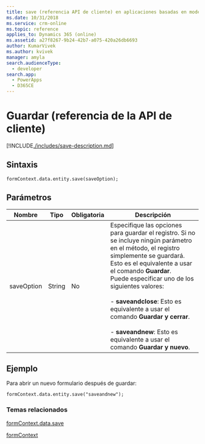 ```yaml
---
title: save (referencia API de cliente) en aplicaciones basadas en modelo| MicrosoftDocs
ms.date: 10/31/2018
ms.service: crm-online
ms.topic: reference
applies_to: Dynamics 365 (online)
ms.assetid: a27f8267-9b24-42b7-a075-420a26db6693
author: KumarVivek
ms.author: kvivek
manager: amyla
search.audienceType:
  - developer
search.app:
  - PowerApps
  - D365CE
---
```

# <a name="save-client-api-reference"></a>Guardar (referencia de la API de cliente)



[!INCLUDE[./includes/save-description.md](./includes/save-description.md)]

## <a name="syntax"></a>Sintaxis

`formContext.data.entity.save(saveOption);`

## <a name="parameters"></a>Parámetros

|Nombre|Tipo|Obligatoria|Descripción|
|--|--|--|--|
|saveOption|String|No|Especifique las opciones para guardar el registro. Si no se incluye ningún parámetro en el método, el registro simplemente se guardará. Esto es el equivalente a usar el comando **Guardar**.<br/>Puede especificar uno de los siguientes valores:<br/><br/>- **saveandclose**: Esto es equivalente a usar el comando **Guardar y cerrar**.<br/><br/>- **saveandnew**: Esto es equivalente a usar el comando **Guardar y nuevo**.|

## <a name="example"></a>Ejemplo

Para abrir un nuevo formulario después de guardar:

`formContext.data.entity.save("saveandnew");`

### <a name="related-topics"></a>Temas relacionados

[formContext.data.save](../formContext-data/save.md)

[formContext](../../clientapi-form-context.md)

